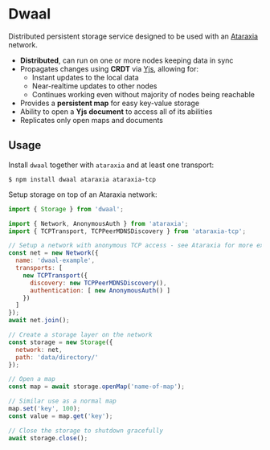 # Dwaal

Distributed persistent storage service designed to be used with an 
[Ataraxia](https://github.com/aholstenson/ataraxia) network.

* **Distributed**, can run on one or more nodes keeping data in sync
* Propagates changes using **CRDT** via [Yjs](https://github.com/yjs/yjs),
  allowing for:
  * Instant updates to the local data
  * Near-realtime updates to other nodes
  * Continues working even without majority of nodes being reachable
* Provides a **persistent map** for easy key-value storage
* Ability to open a **Yjs document** to access all of its abilities
* Replicates only open maps and documents

## Usage

Install `dwaal` together with `ataraxia` and at least one transport:

```
$ npm install dwaal ataraxia ataraxia-tcp
```

Setup storage on top of an Ataraxia network:

```javascript
import { Storage } from 'dwaal';

import { Network, AnonymousAuth } from 'ataraxia';
import { TCPTransport, TCPPeerMDNSDiscovery } from 'ataraxia-tcp';

// Setup a network with anonymous TCP access - see Ataraxia for more examples
const net = new Network({
  name: 'dwaal-example',
  transports: [
    new TCPTransport({
      discovery: new TCPPeerMDNSDiscovery(),
      authentication: [ new AnonymousAuth() ]
    })
  ]
});
await net.join();

// Create a storage layer on the network
const storage = new Storage({
  network: net,
  path: 'data/directory/'
});

// Open a map
const map = await storage.openMap('name-of-map');

// Similar use as a normal map
map.set('key', 100);
const value = map.get('key');

// Close the storage to shutdown gracefully
await storage.close();
```
